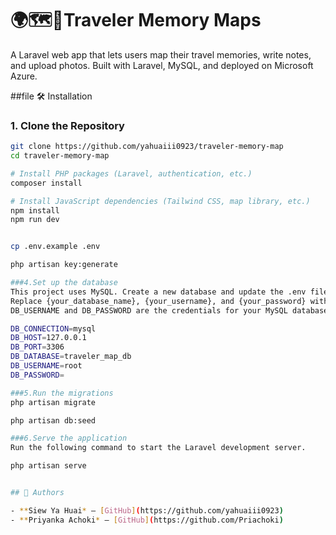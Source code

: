 # 🌍🗺️📖Traveler Memory Maps

A Laravel web app that lets users map their travel memories, write notes, and upload photos. Built with Laravel, MySQL, and deployed on Microsoft Azure.

##file
 🛠 Installation

### 1. Clone the Repository

```bash
git clone https://github.com/yahuaiii0923/traveler-memory-map
cd traveler-memory-map

# Install PHP packages (Laravel, authentication, etc.)
composer install

# Install JavaScript dependencies (Tailwind CSS, map library, etc.)
npm install
npm run dev


cp .env.example .env

php artisan key:generate

###4.Set up the database
This project uses MySQL. Create a new database and update the .env file with your database credentials.
Replace {your_database_name}, {your_username}, and {your_password} with your own information.
DB_USERNAME and DB_PASSWORD are the credentials for your MySQL database, usually set as root and an empty password by default.

DB_CONNECTION=mysql
DB_HOST=127.0.0.1
DB_PORT=3306
DB_DATABASE=traveler_map_db
DB_USERNAME=root
DB_PASSWORD=

###5.Run the migrations
php artisan migrate

php artisan db:seed

###6.Serve the application
Run the following command to start the Laravel development server.

php artisan serve


## 👥 Authors

- **Siew Ya Huai* – [GitHub](https://github.com/yahuaiii0923)
- **Priyanka Achoki* – [GitHub](https://github.com/Priachoki)
```
